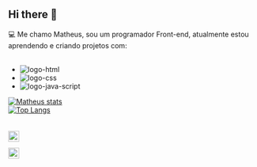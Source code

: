 ## Hi there 👋
:computer:
Me chamo Matheus, sou um programador Front-end, atualmente estou aprendendo e criando projetos com:
<br>
<br>
- <img src="https://img.shields.io/badge/HTML-239120?style=for-the-badge&logo=html5&logoColor=white" alt="logo-html">
- <img src="https://img.shields.io/badge/CSS-239120?&style=for-the-badge&logo=css3&logoColor=white" alt="logo-css">
- <img src="https://img.shields.io/badge/JavaScript-F7DF1E?style=for-the-badge&logo=javascript&logoColor=black" alt="logo-java-script">
[![Matheus stats](https://github-readme-stats.vercel.app/api?username=MatheusGama1999&show_icons=true&theme=highcontrast)](https://github.com/anuraghazra/github-readme-stats)<br>
[![Top Langs](https://github-readme-stats.vercel.app/api/top-langs/?username=MatheusGama1999&layout=donut&show_icons=true&theme=highcontrast)](https://github.com/anuraghazra/github-readme-stats)<br>
<br>
<br>
<a href="https://www.instagram.com/matheusgamavieira?igsh=MWlwdXJocjdxajdmYQ==" target="_blank" rel="noopener noreferrer">
<img align= "left" width="22px" src="https://cdn.jsdeLivr.net/npm/simple-icons@v3/icons/instagram.svg" alt="logo-instagram"> <br>
</a> 
<br>
<a href="https://cdn.jsdeLivr.net/npm/simple-icons@v3/icons/linkedin.svg" target="_blank" rel="noopener noreferrer">
  <img align= "left" width="22px" src="https://cdn.jsdeLivr.net/npm/simple-icons@v3/icons/linkedin.svg" alt="logo-linkedin"> <br>
</a>
  
  
